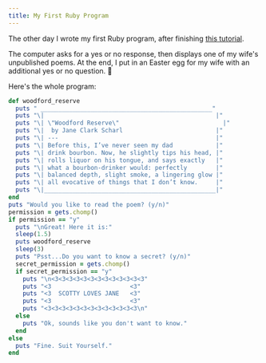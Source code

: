 ```yaml
---
title: My First Ruby Program
---
```

The other day I wrote my first Ruby program, after finishing [this tutorial](https://ruby.github.io/TryRuby/).

The computer asks for a yes or no response, then displays one of my wife's unpublished poems. At the end, I put in an Easter egg for my wife with an additional yes or no question. <span>&#128578;</span>

Here's the whole program:
```ruby
def woodford_reserve
  puts " ________________________________________________"
  puts "\|                                                |"
  puts "\| \"Woodford Reserve\"                             |"
  puts "\|  by Jane Clark Scharl                          |"
  puts "\| ---                                            |"
  puts "\| Before this, I’ve never seen my dad            |"
  puts "\| drink bourbon. Now, he slightly tips his head, |"
  puts "\| rolls liquor on his tongue, and says exactly   |"
  puts "\| what a bourbon-drinker would: perfectly        |"
  puts "\| balanced depth, slight smoke, a lingering glow |"
  puts "\| all evocative of things that I don’t know.     |"
  puts "\|________________________________________________|"
end
puts "Would you like to read the poem? (y/n)"
permission = gets.chomp()
if permission == "y"
  puts "\nGreat! Here it is:"
  sleep(1.5)
  puts woodford_reserve
  sleep(3)
  puts "Psst...Do you want to know a secret? (y/n)"
  secret_permission = gets.chomp()
  if secret_permission == "y"
    puts "\n<3<3<3<3<3<3<3<3<3<3<3<3<3"
    puts "<3                      <3"
    puts "<3  SCOTTY LOVES JANE   <3"
    puts "<3                      <3"
    puts "<3<3<3<3<3<3<3<3<3<3<3<3<3\n"
  else
    puts "Ok, sounds like you don't want to know."
  end
else
  puts "Fine. Suit Yourself."
end
```
